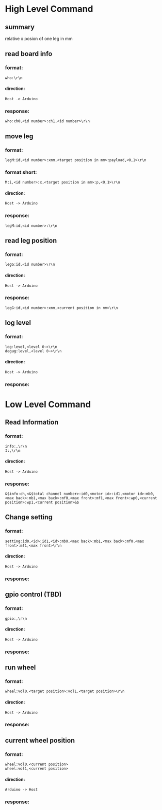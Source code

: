 # High Level Command
## summary
   relative x posion of one leg in mm  


## read board info
### format:
    who:\r\n
#### direction:
    Host -> Arduino
### response:
    who:ch0,<id number>:ch1,<id number>\r\n   
## move leg  
### format:
    legM:id,<id number>:xmm,<target position in mm>:payload,<0,1>\r\n  
### format short:
    M:i,<id number>:x,<target position in mm>:p,<0,1>\r\n  
#### direction:  
    Host -> Arduino  
### response:
    legM:id,<id number>:\r\n  
## read leg position
### format:
    legG:id,<id number>\r\n  
#### direction:
    Host -> Arduino
### response:
    legG:id,<id number>:xmm,<current position in mm>\r\n  
## log level
### format:
    log:level,<level 0~>\r\n  
    degug:level,<level 0~>\r\n  
#### direction:
    Host -> Arduino
### response:   
            

# Low Level Command

## Read Information
### format:
    info:,\r\n
    I:,\r\n
#### direction:
    Host -> Arduino
### response:
    &$info:ch,<&$total channel number>:id0,<motor id>:id1,<motor id>:mb0,<max back>:mb1,<max back>:mf0,<max front>:mf1,<max front>:wp0,<current position>:wp1,<current position>&$


## Change setting
### format:
    setting:id0,<id>:id1,<id>:mb0,<max back>:mb1,<max back>:mf0,<max front>:mf1,<max front>\r\n
#### direction:
    Host -> Arduino
### response:
    

## gpio control (TBD)
### format:
    gpio:,\r\n
#### direction:
    Host -> Arduino
### response:
    
## run wheel
### format:
    wheel:vol0,<target position>:vol1,<target position>\r\n
#### direction:
    Host -> Arduino
### response:
    
## current wheel position
### format:
    wheel:vol0,<current position>
    wheel:vol1,<current position>
#### direction:
    Arduino -> Host
### response:
    


